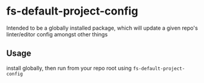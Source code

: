 # fs-default-project-config
Intended to be a globally installed package, which will update a given repo's linter/editor config amongst other things

## Usage
install globally, then run from your repo root using `fs-default-project-config`
